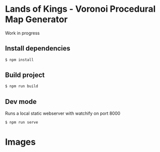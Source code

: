 # Lands of Kings - Voronoi Procedural Map Generator

Work in progress

## Install dependencies

```sh
$ npm install
```

## Build project

```sh
$ npm run build
```

## Dev mode

Runs a local static webserver with watchify on port 8000

```sh
$ npm run serve
```

# Images

[map1]: https://puu.sh/qRXNC/348c9a6921.png

[map2]: https://puu.sh/qRY3d/88f228e51d.png

